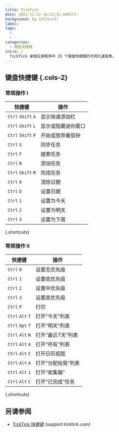 ```yaml
---
title: TickTick
date: 2022-11-23 16:23:31.696573
background: bg-[#526ac9]
label:
tags:
  -
  -
categories:
  - 键盘快捷键
intro: |
  TickTick 桌面应用程序中 25 个键盘快捷键的可视化速查表。
---
```


## 键盘快捷键 {.cols-2}

### 常规操作 I

| 快捷键             | 操作                     |
| ------------------ | ------------------------ |
| `Ctrl` `Shift` `A` | 显示快速添加栏           |
| `Ctrl` `Shift` `L` | 显示或隐藏迷你窗口       |
| `Ctrl` `Shift` `P` | 开始或放弃番茄钟         |
| `Ctrl` `S`         | 同步任务                 |
| `Ctrl` `F`         | 搜索任务                 |
| `Ctrl` `N`         | 添加任务                 |
| `Ctrl` `Shift` `M` | 完成任务                 |
| `Ctrl` `0`         | 清除日期                 |
| `Ctrl` `D`         | 设置日期                 |
| `Ctrl` `1`         | 设置为今天               |
| `Ctrl` `2`         | 设置为明天               |
| `Ctrl` `3`         | 设置为下周               |

{.shortcuts}

### 常规操作 II

| 快捷键             | 操作                         |
| ---------------- | ---------------------------- |
| `Ctrl` `0`       | 设置无优先级                 |
| `Ctrl` `1`       | 设置低优先级                 |
| `Ctrl` `2`       | 设置中优先级                 |
| `Ctrl` `3`       | 设置高优先级                 |
| `Ctrl` `P`       | 打印                         |
| `Ctrl` `Alt` `T` | 打开“今天”列表               |
| `Ctrl` `Opt` `T` | 打开“明天”列表               |
| `Ctrl` `Alt` `N` | 打开“最近7天”列表            |
| `Ctrl` `Alt` `A` | 打开“所有”列表               |
| `Ctrl` `Alt` `C` | 打开日历视图                 |
| `Ctrl` `Alt` `A` | 打开“分配给我”列表           |
| `Ctrl` `Alt` `1` | 打开“收集箱”                 |
| `Ctrl` `Alt` `C` | 打开“已完成”任务             |

{.shortcuts}

## 另请参阅

- [TickTick 快捷键](https://support.ticktick.com/hc/en-us/articles/360016272252-Shortcuts)
  _(support.ticktick.com)_
